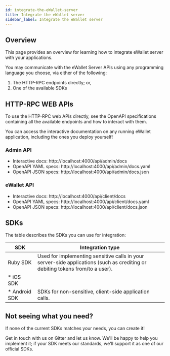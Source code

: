 ```yaml
---
id: integrate-the-eWallet-server
title: Integrate the eWallet server
sidebar_label: Integrate the eWallet server
---
```



## Overview
This page provides an overview for learning how to integrate eWallet server with your applications.

You may communicate with the eWallet Server APIs using any programming language you choose, via either of the following:

1. The HTTP-RPC endpoints directly; or,
2. One of the available SDKs

## HTTP-RPC WEB APIs
To use the HTTP-RPC web APIs directly, see the OpenAPI specifications containing all the available endpoints and how to interact with them.

You can access the interactive documentation on any running eWallet application, including the ones you deploy yourself!

### Admin API

* Interactive docs: http://localhost:4000/api/admin/docs
* OpenAPI YAML specs: http://localhost:4000/api/admin/docs.yaml
* OpenAPI JSON specs: http://localhost:4000/api/admin/docs.json

### eWallet API

* Interactive docs: http://localhost:4000/api/client/docs
* OpenAPI YAML specs: http://localhost:4000/api/client/docs.yaml
* OpenAPI JSON specs: http://localhost:4000/api/client/docs.json

## SDKs
The table describes the SDKs you can use for integration:

| SDK   | Integration type |
| ------------- | ------------- |
| Ruby SDK  | Used for implementing sensitive calls in your server-side applications (such as crediting or debiting tokens from/to a user).  |
| * iOS SDK
* Android SDK  | SDKs for non-sensitive, client-side application calls.


## Not seeing what you need?
If none of the current SDKs matches your needs, you can create it! 

Get in touch with us on Gitter and let us know. We'll be happy to help you implement it; if your SDK meets our standards, we'll support it as one of our official SDKs.